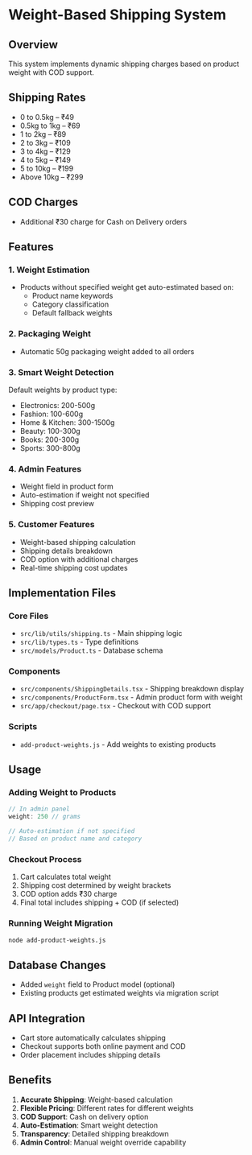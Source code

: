 # Weight-Based Shipping System

## Overview
This system implements dynamic shipping charges based on product weight with COD support.

## Shipping Rates
- 0 to 0.5kg – ₹49
- 0.5kg to 1kg – ₹69
- 1 to 2kg – ₹89
- 2 to 3kg – ₹109
- 3 to 4kg – ₹129
- 4 to 5kg – ₹149
- 5 to 10kg – ₹199
- Above 10kg – ₹299

## COD Charges
- Additional ₹30 charge for Cash on Delivery orders

## Features

### 1. Weight Estimation
- Products without specified weight get auto-estimated based on:
  - Product name keywords
  - Category classification
  - Default fallback weights

### 2. Packaging Weight
- Automatic 50g packaging weight added to all orders

### 3. Smart Weight Detection
Default weights by product type:
- Electronics: 200-500g
- Fashion: 100-600g
- Home & Kitchen: 300-1500g
- Beauty: 100-300g
- Books: 200-300g
- Sports: 300-800g

### 4. Admin Features
- Weight field in product form
- Auto-estimation if weight not specified
- Shipping cost preview

### 5. Customer Features
- Weight-based shipping calculation
- Shipping details breakdown
- COD option with additional charges
- Real-time shipping cost updates

## Implementation Files

### Core Files
- `src/lib/utils/shipping.ts` - Main shipping logic
- `src/lib/types.ts` - Type definitions
- `src/models/Product.ts` - Database schema

### Components
- `src/components/ShippingDetails.tsx` - Shipping breakdown display
- `src/components/ProductForm.tsx` - Admin product form with weight
- `src/app/checkout/page.tsx` - Checkout with COD support

### Scripts
- `add-product-weights.js` - Add weights to existing products

## Usage

### Adding Weight to Products
```javascript
// In admin panel
weight: 250 // grams

// Auto-estimation if not specified
// Based on product name and category
```

### Checkout Process
1. Cart calculates total weight
2. Shipping cost determined by weight brackets
3. COD option adds ₹30 charge
4. Final total includes shipping + COD (if selected)

### Running Weight Migration
```bash
node add-product-weights.js
```

## Database Changes
- Added `weight` field to Product model (optional)
- Existing products get estimated weights via migration script

## API Integration
- Cart store automatically calculates shipping
- Checkout supports both online payment and COD
- Order placement includes shipping details

## Benefits
1. **Accurate Shipping**: Weight-based calculation
2. **Flexible Pricing**: Different rates for different weights
3. **COD Support**: Cash on delivery option
4. **Auto-Estimation**: Smart weight detection
5. **Transparency**: Detailed shipping breakdown
6. **Admin Control**: Manual weight override capability